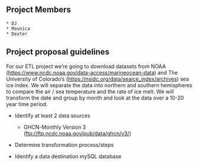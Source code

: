 ## Project Members
    * DJ
    * Mounica
    * Dexter

## Project proposal guidelines
For our ETL project we’re going to download datasets from NOAA (https://www.ncdc.noaa.gov/data-access/marineocean-data) and The University of Colorado’s (https://nsidc.org/data/seaice_index/archives) sea ice index. We will separate the data into northern and southern hemispheres to compare the air / sea temperature and the rate of ice melt. We will transform the date and group by month and look at the data over a 10-20 year time period.

* Identify at least 2 data sources
    * GHCN-Monthly Version 3 (ftp://ftp.ncdc.noaa.gov/pub/data/ghcn/v3/)

* Determine transformation process/steps

* Identify a data destination 
    mySQL database